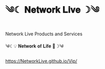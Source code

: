 # ༄☾︎ 𝐍𝐞𝐭𝐰𝐨𝐫𝐤 𝐋𝐢𝐯𝐞 ☽︎༄ #
Network Live Products and Services


༄☾︎💡 𝐍𝐞𝐭𝐰𝐨𝐫𝐤 𝐨𝐟 𝐋𝐢𝐟𝐞 🌳☽︎༄

https://NetworkLive.github.io/Vip/
